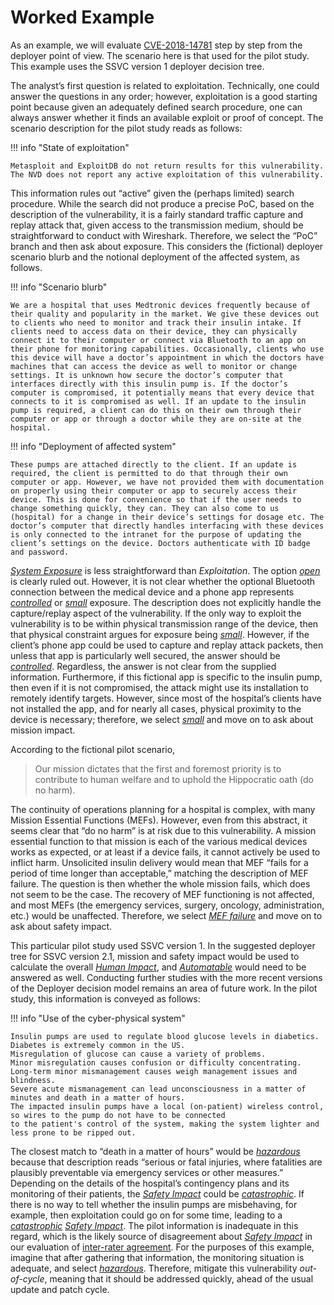 
# Worked Example

As an example, we will evaluate [CVE-2018-14781](https://nvd.nist.gov/vuln/detail/CVE-2018-14781) step by step from the deployer point of view.
The scenario here is that used for the pilot study.
This example uses the SSVC version 1 deployer decision tree.

The analyst’s first question is related to exploitation.
Technically, one could answer the questions in any order; however, exploitation is a good starting point because given
an adequately defined search procedure, one can always answer whether it finds an available exploit or proof of concept.
The scenario description for the pilot study reads as follows:

!!! info "State of exploitation"

    Metasploit and ExploitDB do not return results for this vulnerability. The NVD does not report any active exploitation of this vulnerability.

This information rules out “active” given the (perhaps limited) search procedure.
While the search did not produce a precise PoC, based on the description of the vulnerability, it is a fairly standard
traffic capture and replay attack that, given access to the transmission medium, should be straightforward to conduct
with Wireshark. Therefore, we select the “PoC” branch and then ask about exposure.
This considers the (fictional) deployer scenario blurb and the notional deployment of the affected system, as follows.

!!! info "Scenario blurb"

    We are a hospital that uses Medtronic devices frequently because of their quality and popularity in the market. We give these devices out to clients who need to monitor and track their insulin intake. If clients need to access data on their device, they can physically connect it to their computer or connect via Bluetooth to an app on their phone for monitoring capabilities. Occasionally, clients who use this device will have a doctor’s appointment in which the doctors have machines that can access the device as well to monitor or change settings. It is unknown how secure the doctor’s computer that interfaces directly with this insulin pump is. If the doctor’s computer is compromised, it potentially means that every device that connects to it is compromised as well. If an update to the insulin pump is required, a client can do this on their own through their computer or app or through a doctor while they are on-site at the hospital.

!!! info "Deployment of affected system"

    These pumps are attached directly to the client. If an update is required, the client is permitted to do that through their own computer or app. However, we have not provided them with documentation on properly using their computer or app to securely access their device. This is done for convenience so that if the user needs to change something quickly, they can. They can also come to us (hospital) for a change in their device’s settings for dosage etc. The doctor’s computer that directly handles interfacing with these devices is only connected to the intranet for the purpose of updating the client’s settings on the device. Doctors authenticate with ID badge and password.

[*System Exposure*](../reference/decision_points/system_exposure.md) is less straightforward than *Exploitation*.
The option [*open*](../reference/decision_points/system_exposure.md) is clearly ruled out.
However, it is not clear whether the optional Bluetooth connection between the medical device and a phone app represents
[*controlled*](../reference/decision_points/system_exposure.md) or [*small*](../reference/decision_points/system_exposure.md) exposure.
The description does not explicitly handle the capture/replay aspect of the vulnerability.
If the only way to exploit the vulnerability is to be within physical transmission range of the device, then that
physical constraint argues for exposure being [*small*](../reference/decision_points/system_exposure.md).
However, if the client’s phone app could be used to capture and replay attack packets, then unless that app is
particularly well secured, the answer should be [*controlled*](../reference/decision_points/system_exposure.md).
Regardless, the answer is not clear from the supplied information.
Furthermore, if this fictional app is specific to the insulin pump, then even if it is not compromised, the attack might
use its installation to remotely identify targets.
However, since most of the hospital’s clients have not installed the app, and for nearly all cases, physical proximity
to the device is necessary; therefore, we select [*small*](../reference/decision_points/system_exposure.md) and move on to ask about mission impact.

According to the fictional pilot scenario,

> Our mission dictates that the first and foremost priority is to contribute to human welfare and to uphold the Hippocratic oath (do no harm).

The continuity of operations planning for a hospital is complex, with many Mission Essential Functions (MEFs).
However, even from this abstract, it seems clear that “do no harm” is at risk due to this vulnerability.
A mission essential function to that mission is each of the various medical devices works as expected, or at least if a
device fails, it cannot actively be used to inflict harm.
Unsolicited insulin delivery would mean that MEF “fails for a period of time longer than acceptable,” matching the
description of MEF failure.
The question is then whether the whole mission fails, which does not seem to be the case.
The recovery of MEF functioning is not affected, and most MEFs (the emergency services, surgery, oncology,
administration, etc.) would be unaffected.
Therefore, we select [*MEF failure*](../reference/decision_points/mission_impact.md) and move on to ask about safety impact.

This particular pilot study used SSVC version 1.
In the suggested deployer tree for SSVC version 2.1, mission and safety impact would be used to calculate the overall [*Human Impact*](../reference/decision_points/human_impact.md), and [*Automatable*](../reference/decision_points/automatable.md) would need to be answered as well.
Conducting further studies with the more recent versions of the Deployer decision model remains an area of future work.
In the pilot study, this information is conveyed as follows:

!!! info "Use of the cyber-physical system"

    Insulin pumps are used to regulate blood glucose levels in diabetics.
    Diabetes is extremely common in the US.
    Misregulation of glucose can cause a variety of problems.
    Minor misregulation causes confusion or difficulty concentrating.
    Long-term minor mismanagement causes weigh management issues and blindness.
    Severe acute mismanagement can lead unconsciousness in a matter of minutes and death in a matter of hours.
    The impacted insulin pumps have a local (on-patient) wireless control, so wires to the pump do not have to be connected
    to the patient's control of the system, making the system lighter and less prone to be ripped out.

The closest match to “death in a matter of hours” would be [*hazardous*](../reference/decision_points/safety_impact.md) because that description reads
“serious or fatal injuries, where fatalities are plausibly preventable via emergency services or other measures.”
Depending on the details of the hospital’s contingency plans and its monitoring of their patients, the
[*Safety Impact*](../reference/decision_points/safety_impact.md) could be [*catastrophic*](../reference/decision_points/safety_impact.md).
If there is no way to tell whether the insulin pumps are misbehaving, for example, then exploitation could go on for
some time, leading to a [*catastrophic*](../reference/decision_points/safety_impact.md) [*Safety Impact*](../reference/decision_points/safety_impact.md).
The pilot information is inadequate in this regard, which is the likely source of disagreement about
[*Safety Impact*](../reference/decision_points/safety_impact.md) in our evaluation of [inter-rater agreement](evaluation_of_draft_trees.md).
For the purposes of this example, imagine that after gathering that information, the monitoring situation is adequate,
and select [*hazardous*](../reference/decision_points/safety_impact.md).
Therefore, mitigate this vulnerability *out-of-cycle*, meaning that it should be addressed quickly, ahead of the usual
update and patch cycle.

